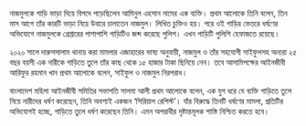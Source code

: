 নাজমুলকে গাড়ি ভাড়া দিয়ে বিপদে পড়েছিলেন আমিনুল এহসান নামের এক ব্যক্তি। প্রথম আলোকে তিনি বলেন, তিন মাস আগে তাঁর কারটি ভাড়া নিয়ে উবারে চালাতেন নাজমুল। লিখিত চুক্তিও হয়। পরে ওই গাড়ির ভেতরে ধর্ষণের অভিযোগে নাজমুলকে গ্রেপ্তারের পাশাপাশি গাড়িটিও জব্দ করেছে পুলিশ। এখন গাড়িটি পুলিশি হেফাজতে রয়েছে।

২০২০ সালে দারুসসালাম থানায় করা মামলার এজাহারের ভাষ্য অনুযায়ী, নাজমুল ও তাঁর সহযোগী সাইফুলসহ অন্যরা ২৫ বছর বয়সী এক নারীকে গাড়িতে তুলে তাঁর কাছ থেকে ১৫ হাজার টাকা ছিনিয়ে নেন। তবে আসামিপক্ষের আইনজীবী আরিফুর রহমান খান প্রথম আলোকে বলেন, সাইফুল ও নাজমুল নিরপরাধ।

বাংলাদেশ মহিলা আইনজীবী সমিতির সভাপতি সালমা আলী প্রথম আলোকে বলেন, এক যুগ ধরে যে ব্যক্তি গাড়িতে তুলে নিয়ে নারীদের ধর্ষণ করেছেন, তিনি অবশ্যই একজন ‘সিরিয়াল রেপিস্ট’। যাঁর বিরুদ্ধে তিনটি ধর্ষণের মামলা, প্রতিটির অভিযোগই হচ্ছে, গাড়িতে তুলে ধর্ষণ করেছেন তিনি। এমন অপরাধীর দৃষ্টান্তমূলক শাস্তি নিশ্চিত করতে হবে।
